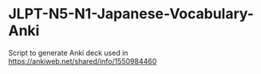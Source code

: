 # JLPT-N5-N1-Japanese-Vocabulary-Anki
Script to generate Anki deck used in https://ankiweb.net/shared/info/1550984460

